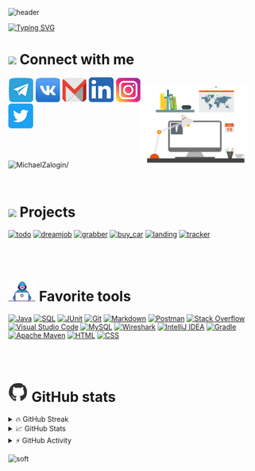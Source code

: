 ![header](https://capsule-render.vercel.app/api?type=waving&color=gradient&height=256&section=header&text=Hello+I'm+Michael!😊&fontSize=75&animation=scaleIn&fontAlignY=38&desc=Welcome%20to%20my%20GitHub%20profile!&descAlignY=51&descAlign=62)

[![Typing SVG](https://readme-typing-svg.herokuapp.com?font=Indie+Flower&size=35&color=3655F7&width=800&lines=I'm+learning+Java+language+and+different+tehnologies)](https://git.io/typing-svg)

# <img src="https://emojis.slackmojis.com/emojis/images/1643515259/12806/meow_attention.png?1643515259" width="30" loading="lazy"/> Connect with me  

<img align='right' height='160' style="margin-top:15px; margin-right:20px; margin-left:1px; margin-bottom:1px" src='assets/animations/infotech.gif' alt='Social Networks'>

 [![Telegram][4.2]][4] [![VK][6.2]][6] [![GMail][5.2]][5] [![LinkedIn][2.2]][2] [![Instagram][3.2]][3] 
 [![Twitter][1.2]][1]

[1.2]: assets/icons/twitter.png
[2.2]: assets/icons/linkedin.png
[3.2]: assets/icons/instagram.png
[4.2]: assets/icons/telegram.png
[5.2]: assets/icons/gmail.png
[6.2]: assets/icons/vk.png

[1]: https://twitter.com
[2]: https://www.linkedin.com/in/michael-zalogin/
[3]: https://www.instagram.com
[4]: https://t.me/RuntoJun
[5]: mailto:zaloginmiha@gmail.com
[6]: https://vk.com/mzjob

<br></br>
<p align = left>
<img src=https://komarev.com/ghpvc/?username=MichaelZalogin alt=MichaelZalogin/></p>
<br>

# <img src="https://emojis.slackmojis.com/emojis/images/1643515023/10521/meow_code.gif?1643515023" width="30" loading="lazy"/> Projects

<p align="left">

  <a href="https://github.com/MichaelZalogin/todo"><img width="278" src="https://denvercoder1-github-readme-stats.vercel.app/api/pin/?username=MichaelZalogin&repo=todo&theme=dracula&bg_color=1F222E&title_color=F85D7F&hide_border=true&icon_color=F8D866&show_icons=false" alt="todo"></a>
  <a href="https://github.com/MichaelZalogin/dreamjob"><img width="278" src="https://denvercoder1-github-readme-stats.vercel.app/api/pin/?username=MichaelZalogin&repo=dreamjob&theme=dracula&bg_color=1F222E&title_color=F85D7F&hide_border=true&icon_color=F8D866&show_icons=false" alt="dreamjob"></a>
  <a href="https://github.com/MichaelZalogin/grabber"><img width="278" src="https://denvercoder1-github-readme-stats.vercel.app/api/pin/?username=MichaelZalogin&repo=grabber&theme=dracula&bg_color=1F222E&title_color=F85D7F&hide_border=true&icon_color=F8D866&show_icons=false" alt="grabber"></a>
  <a href="https://github.com/MichaelZalogin/buy_car"><img width="278" src="https://denvercoder1-github-readme-stats.vercel.app/api/pin/?username=MichaelZalogin&repo=buy_car&theme=dracula&bg_color=1F222E&title_color=F85D7F&hide_border=true&icon_color=F8D866&show_icons=false" alt="buy_car"></a>
  <a href="https://github.com/MichaelZalogin/landing"><img width="278" src="https://denvercoder1-github-readme-stats.vercel.app/api/pin/?username=MichaelZalogin&repo=landing&theme=dracula&bg_color=1F222E&title_color=F85D7F&hide_border=true&icon_color=F8D866&show_icons=false" alt="landing"></a>
  <a href="https://github.com/MichaelZalogin/tracker"><img width="278" src="https://denvercoder1-github-readme-stats.vercel.app/api/pin/?username=MichaelZalogin&repo=tracker&theme=dracula&bg_color=1F222E&title_color=F85D7F&hide_border=true&icon_color=F8D866&show_icons=false" alt="tracker"></a>

<br></br>
# <img src="https://github.com/MichaelZalogin/MichaelZalogin/blob/main/assets/animations/Developer.gif" width="55" /> Favorite tools

<a href="https://github.com/search?q=user%3AMichaelZalogin+MichaelZalogin"> <a href="#"><img alt="Java" src="https://custom-icon-badges.herokuapp.com/badge/Java-007396.svg?logo=java&logoColor=white"></a>
<a href="https://github.com/search?q=user%3AMichaelZalogin+MichaelZalogin"> <a href="#"><img alt="SQL" src="https://custom-icon-badges.herokuapp.com/badge/SQL-025E8C.svg?logo=database&logoColor=white"></a>
<a href="https://github.com/search?q=user%3AMichaelZalogin+MichaelZalogin"> <a href="#"><img alt="JUnit" src="https://custom-icon-badges.herokuapp.com/badge/JUnit-25A162.svg?logo=check-circle&logoColor=white"></a>
<a href="https://github.com/search?q=user%3AMichaelZalogin+MichaelZalogin"> <a href="#"><img alt="Git" src="https://img.shields.io/badge/Git-F05033.svg?logo=git&logoColor=white"></a>
<a href="https://github.com/search?q=user%3AMichaelZalogin+MichaelZalogin"> <a href="#"><img alt="Markdown" src="https://img.shields.io/badge/Markdown-AD29B6.svg?logo=markdown&logoColor=white" width="90"></a>
<a href="https://github.com/search?q=user%3AMichaelZalogin+MichaelZalogin"> <a href="#"><img alt="Postman" src="https://img.shields.io/badge/Postman-FF6C37?logo=postman&logoColor=white"></a>
<a href="https://github.com/search?q=user%3AMichaelZalogin+MichaelZalogin"> <a href="#"><img alt="Stack Overflow" src="https://img.shields.io/badge/-Stack%20Overflow-FE7A16?logo=stack-overflow&logoColor=white"></a>
<a href="https://github.com/search?q=user%3AMichaelZalogin+MichaelZalogin"> <a href="#"><img alt="Visual Studio Code" src="https://img.shields.io/badge/Visual%20Studio%20Code-0078d7.svg?logo=visual-studio-code&logoColor=white"></a>
<a href="https://github.com/search?q=user%3AMichaelZalogin+MichaelZalogin"> <a href="#"><img alt="MySQL" src="https://img.shields.io/badge/MySQL-4479A1.svg?logo=mysql&logoColor=white"></a>
<a href="https://github.com/search?q=user%3AMichaelZalogin+MichaelZalogin"> <a href="#"><img alt="Wireshark" src="https://img.shields.io/badge/Wireshark-1679A7.svg?logo=wireshark&logoColor=white"></a>
<a href="https://github.com/search?q=user%3AMichaelZalogin+MichaelZalogin"> <a href="#"><img alt="IntelliJ IDEA" src="https://img.shields.io/badge/IntelliJ IDEA-000000.svg?logo=IntelliJIDEA&logoColor=FFFFFF"></a>
<a href="https://github.com/search?q=user%3AMichaelZalogin+MichaelZalogin"> <a href="#"><img alt="Gradle" src="https://img.shields.io/badge/Gradle-02303A.svg?logo=Gradle&logoColor=white"></a>
<a href="https://github.com/search?q=user%3AMichaelZalogin+MichaelZalogin"> <a href="#"><img alt="Apache Maven" src="https://img.shields.io/badge/Apache Maven-C71A36.svg?logo=Apache Maven&logoColor=white"></a>
<a href="https://github.com/search?q=user%3AMichaelZalogin+MichaelZalogin"> <a href="#"><img alt="HTML" src="https://img.shields.io/badge/HTML-E34F26.svg?logo=html5&logoColor=white"></a>
<a href="https://github.com/search?q=user%3AMichaelZalogin+MichaelZalogin"> <a href="#"><img alt="CSS" src="https://img.shields.io/badge/CSS-1572B6.svg?logo=css3&logoColor=white"></a>

<br></br>

# <img src="https://github.com/MichaelZalogin/MichaelZalogin/blob/main/assets/animations/gitHub.gif" width="40"/> GitHub stats

<details>
  <summary> 🔥 GitHub Streak </summary>
  <p align = center>
    <img title= alt="Michael's streak" src="https://github-readme-streak-stats.herokuapp.com/?user=MichaelZalogin&theme=monokai-metallian"/>
  </p>
    </details>

<details>
  <summary> 📈 GitHub Stats </summary>
    <div align="center">
  <img width="49%" src="https://github-readme-stats.vercel.app/api?username=MichaelZalogin&count_private=true&show_icons=true&theme=radical&hide_border=true&hide_title=true" />
  <img width="49%" src="https://github-readme-stats.vercel.app/api/top-langs/?username=MichaelZalogin&layout=compact&langs_count=3&hide_border=true&theme=radical&hide=sass,makefile,shell,mustache" />
   </div>
</details>

<details>
  <summary> ⚡ GitHub Activity</summary>
   
  <img alt="Michael's Activity Graph" src="https://github-readme-activity-graph.cyclic.app/graph?username=MichaelZalogin&bg_color=151222&color=F8D866&line=7EEAF4&point=FFFFFF&hide_border=true"/>
</details>

![soft](https://capsule-render.vercel.app/api?type=waving&color=gradient&section=footer&height=130&text=Come%20again!😃&fontSize=40&fontAlignY=80&animation=twinkling)
